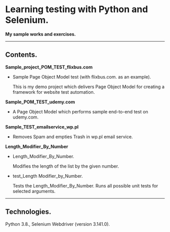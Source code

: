 # Learning testing with Python and Selenium.
**My sample works and exercises.**

---

## Contents.

**Sample_project_POM_TEST_flixbus.com**

- Sample Page Object Model test (with flixbus.com. as an example).

  This is my demo project which delivers Page Object Model for creating a framework for website test automation.
  
**Sample_POM_TEST_udemy.com**
- A Page Object Model which performs sample end-to-end test on udemy.com.

**Sample_TEST_emailservice_wp.pl**
- Removes Spam and empties Trash in wp.pl email service.

**Length_Modifier_By_Number**
- Length_Modifier_By_Number.

  Modifies the length of the list by the given number.
- test_Length Modifier_by_Number.

  Tests the Length_Modifier_By_Number. Runs all possible unit tests for selected arguments.

---

## Technologies.
Python 3.8.,
Selenium Webdriver (version 3.141.0).
